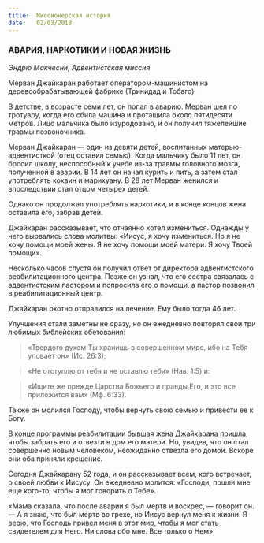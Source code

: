 ```yaml
---
title:  Миссионерская история
date:   02/03/2018
---
```


### АВАРИЯ, НАРКОТИКИ И НОВАЯ ЖИЗНЬ

_Эндрю Макчесни, Адвентистская миссия_

Мерван Джайкаран работает оператором-машинистом на деревообрабатывающей фабрике (Тринидад и Тобаго).

В детстве, в возрасте семи лет, он попал в аварию. Мерван шел по тротуару, когда его сбила машина и протащила около пятидесяти метров. Лицо мальчика было изуродовано, и он получил тяжелейшие травмы позвоночника.

Мерван Джайкаран — один из девяти детей, воспитанных матерью-адвентисткой (отец оставил семью). Когда мальчику было 11 лет, он бросил школу, неспособный к учебе из-за травмы головного мозга, полученной в аварии. В 14 лет он начал курить и пить, а затем стал употреблять кокаин и марихуану. В 28 лет Мерван женился и впоследствии стал отцом четырех детей.

Однако он продолжал употреблять наркотики, и в конце концов жена оставила его, забрав детей.

Джайкаран рассказывает, что отчаянно хотел измениться. Однажды у него вырвались слова молитвы: «Иисус, я хочу измениться. Но я не хочу помощи моей жены. Я не хочу помощи моей матери. Я хочу Твоей помощи».

Несколько часов спустя он получил ответ от директора адвентистского реабилитационного центра. Позже он узнал, что его сестра связалась с адвентистским пастором и попросила его о помощи, а пастор позвонил в реабилитационный центр.

Джайкаран охотно отправился на лечение. Ему было тогда 46 лет.

Улучшения стали заметны не сразу, но он ежедневно повторял свои три любимых библейских обетования:

> <p></p>
> «Твердого духом Ты хранишь в совершенном мире, ибо на Тебя уповает он» (Ис. 26:3); 

> «Не отступлю от тебя и не оставлю тебя» (Нав. 1:5) и: 

> «Ищите же прежде Царства Божьего и правды Его, и это все приложится вам» (Мф. 6:33).

Также он молился Господу, чтобы вернуть свою семью и привести ее к Богу.

В конце программы реабилитации бывшая жена Джайкарана пришла, чтобы забрать его и отвезти в дом его матери. Но, увидев, что он стал совершенно новым человеком, неожиданно отвезла его домой. Вскоре они оба приняли крещение.

Сегодня Джайкарану 52 года, и он рассказывает всем, кого встречает, о своей любви к Иисусу. Он ежедневно молится: «Господи, пошли мне еще кого-то, чтобы я мог говорить о Тебе».

«Мама сказала, что после аварии я был мертв и воскрес, — говорит он. — А я знаю, что был мертв во грехе, но Иисус вернул меня к жизни. Я верю, что Господь привел меня в этот мир, чтобы я мог стать свидетелем для Него. Ни слова обо мне. Все только о Нем».
